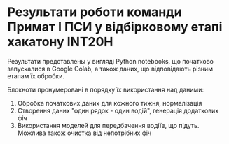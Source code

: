 # Результати роботи команди Примат І ПСИ у відбірковому етапі хакатону INT20H

Результати представлены у вигляді Python notebooks, що початково запускалися в Google Colab, а також даних, що відповідають різним етапам їх обробки.

Блокноти пронумеровані в порядку їх використання над даними:

1. Обробка початкових даних для кожного тижня, нормалізація
2. Створення даних "один рядок - один водій", генерація додаткових фіч
3. Використання моделей для передбачення водіїв, що підуть. Можлива також очистка від непотрібних фіч
